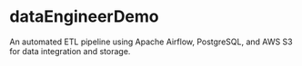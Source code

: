 # dataEngineerDemo
An automated ETL pipeline using Apache Airflow, PostgreSQL, and AWS S3 for data integration and storage.
